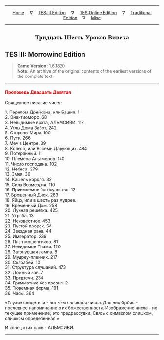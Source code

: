 
---

<!-- Jekyll Page Links -->

<center>
<a href="../../../../index.html">Home</a>
&emsp;&nabla;&emsp;
<a href="../../../index-tes3.html">TES:III Edition</a>
&emsp;&nabla;&emsp;
<a href="../../../index-teso.html">TES:Online Edition</a>
&emsp;&nabla;&emsp;
<a href="../../../index-traditional.html">Traditional Edition</a>
&emsp;&nabla;&emsp;
<a href="../../../index-misc.html">Misc</a>
</center>

<!-- Markdown Body Below: -->

---

<center>
<h2><span style="font-family:Georgia">Тридцать Шесть Уроков Вивека</span></h2>
</center>

## TES III: Morrowind Edition

> __Game Version:__ 1.6.1820\
> __Note:__ An archive of the original contents of the earliest versions of the complete text.

---

#### <span style="color:red">Проповедь Двадцать Девятая</span>

Священное писание чисел:

1\. Перелом Дрейкона, или Башня. 1\
2\. Энантиоморф. 68\
3\. Невидимые врата, АЛЬМСИВИ. 112\
4\. Углы Дома Забот. 242\
5\. Стороны Мира. 100\
6\. Пути. 266\
7\. Меч в Центре. 39\
8\. Колесо, или Восемь Дарующих. 484\
9\. Потерянный. 11\
10\. Племена Альтмеров. 140\
11\. Число господина. 102\
12\. Небеса. 379\
13\. Змея. 36\
14\. Кашель короля. 32\
15\. Сила Возмездия. 110\
16\. Приемлемое богохульство. 12\
17\. Брошенный Диск. 283\
18\. Яйцо, или в шесть раз мудрее.\
19\. Временный Дом. 258\
20\. Лунная решетка. 425\
21\. Утроба. 13\
22\. Неизвестное. 453\
23\. Пустой пророк. 54\
24\. Звездная рана. 44\
25\. Император. 239\
26\. План мошенников. 81\
27\. Невидимое Пламя. 120\
28\. Затонувшая лампа. 8\
29\. Мудреу-пленник. 217\
30\. Скарабей. 10\
31\. Структура слушаний. 473\
32\. Ложный зов. 7\
33\. Предтечи. 234\
34\. Грамматика без правил. 2\
35\. Тюремная форма. 191\
36\. Часы. 364

«Глухие свидетели - вот чем являются числа. Для них Орбис - последнее напоминание о их божественности. Изображение числа - их текущее применение; это предрассудки. Связь с символом слишком, слишком определенная.»

И конец этих слов - АЛЬМСИВИ.

---
